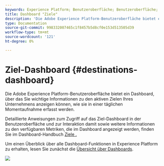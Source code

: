 ```yaml
---
keywords: Experience Platform; Benutzeroberfläche; Benutzeroberfläche; Anpassung; Dashboard zur Lizenznutzung; Dashboard; Lizenzverwendung; Berechtigung; Verbrauch
title: Dashboard "Ziele"
description: 'Die Adobe Experience Platform-Benutzeroberfläche bietet ein Dashboard, über das Sie wichtige Informationen zu den aktiven Zielen Ihres Unternehmens anzeigen können. '
type: Documentation
source-git-commit: 998332007465c1f8457b5d8cf0e153d513505d39
workflow-type: tm+mt
source-wordcount: '121'
ht-degree: 0%

---
```



#  Ziel-Dashboard  {#destinations-dashboard}

Die Adobe Experience Platform-Benutzeroberfläche bietet ein Dashboard, über das Sie wichtige Informationen zu den aktiven Zielen Ihres Unternehmens anzeigen können, wie sie in einer täglichen Momentaufnahme erfasst werden.

Detaillierte Anweisungen zum Zugriff auf das Ziel-Dashboard in der Benutzeroberfläche und zur Interaktion damit sowie weitere Informationen zu den verfügbaren Metriken, die im Dashboard angezeigt werden, finden Sie im Dashboard-Handbuch [Ziele .](../dashboards/guides/destinations.md)

Um einen Überblick über alle Dashboard-Funktionen in Experience Platform zu erhalten, lesen Sie zunächst die [Übersicht über Dashboards](../../dashboards/home.md).

![](images/destinations-dashboard/dashboard-overview.png)